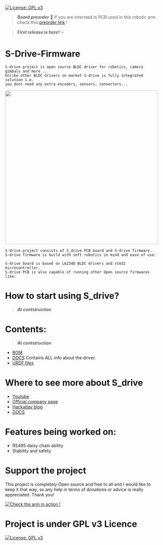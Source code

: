[![License: GPL v3](https://img.shields.io/badge/License-GPLv3-blue.svg)](https://www.gnu.org/licenses/gpl-3.0)

> ***Board preorder*** 📝 If you are intersted in PCB used in this robotic arm check this [preorder link](https://forms.gle/rfiXTUGop5MP9DGJ7) !

> ***First release is here!*** ⭐

# S-Drive-Firmware

    S-drive project is open source BLDC driver for robotics, camera gimbals and more ... 
    Unlike other BLDC drivers on market S-drive is fully integrated solution i.e.
    you dont need any extra encoders, sensors, connectors... 

<img src="https://user-images.githubusercontent.com/30388414/88465498-c490f400-cec3-11ea-915a-4ed1964ab32f.jpg" width="500">

    S-drive project consists of S_drive PCB board and S-drive firmware.
    S-drive firmware is build with soft robotics in mind and ease of use.
    
    S-drive board is based on L6234D BLDC drivers and stm32 microcontroller.
    S-drive PCB is also capable of running other Open source firmwares like: 
    
# How to start using S_drive?

> ***At contstruction*** 



# Contents:

> ***At contstruction*** 

- [BOM](https://github.com/PCrnjak/Faze4-Robotic-arm/blob/master/Bom_1.2_joint2_update.xlsx) 
- [DOCS](https://www.google.com/) Contains ALL info about the driver.
- [URDF files](https://github.com/PCrnjak/Faze4-Robotic-arm/tree/master/URDF_FAZE4) 

# Where to see more about S_drive
- [Youtube](https://www.youtube.com/channel/UCp3sDRwVkbm7b2M-2qwf5aQ)
- [Official company page]()
- [Hackaday blog](https://hackaday.io/project/167247-faze4-robotic-arm)
- [DOCS](https://www.google.com/)

# Features being worked on:
- RS485 daisy chain ability
- Stability and safety 

# Support the project

This project is completely Open source and free to all and I would like to keep it that way, so any help 
in terms of donations or advice is really appreciated. Thank you!

[![Check the arm in action !](https://user-images.githubusercontent.com/30388414/86798915-a036ba00-c071-11ea-824d-4456f2cdf797.png)](https://paypal.me/PCrnjak?locale.x=en_US)

# Project is under GPL v3 Licence
[![License: GPL v3](https://img.shields.io/badge/License-GPLv3-blue.svg)](https://www.gnu.org/licenses/gpl-3.0)

